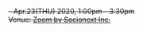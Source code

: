 ~~- Apr.23(THU) 2020, 1:00pm - 3:30pm~~  
   ~~Venue: [Zoom by Socionext Inc.](https://socionext.zoom.us/j/99975267803?pwd=M25XMnJLaWlYRi9hWkxESVFleWp5UT09)~~    
